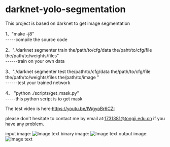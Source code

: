 ﻿# darknet-yolo-segmentation
This project is based on darknet to get image segmentation


1、"make -j8"         
-----compile the source code



2、"./darknet segmenter train the/path/to/cfg/data the/paht/to/cfg/file the/path/to/weights/files"   
------train on your own data



3、"./darknet segmenter test the/path/to/cfg/data the/path/to/cfg/file the/path/to/weights/files the/path/to/image "  
------test your trained network



4、 "python  ./scripts/get_mask.py"         
-----this python script is to get mask

The test video is here:https://youtu.be/IWgyoBr6CZI


please don't hesitate to contact me by email at:1731381@tongji.edu.cn if you have any problem.

input image:
![Image text](https://github.com/zhengshoujian/darknet-yolo-segmentation/blob/master/origing.png)
binary image:
![Image text](https://github.com/zhengshoujian/darknet-yolo-segmentation/blob/master/pred1.png)
output image:
![Image text](https://github.com/zhengshoujian/darknet-yolo-segmentation/blob/master/result1.png)




